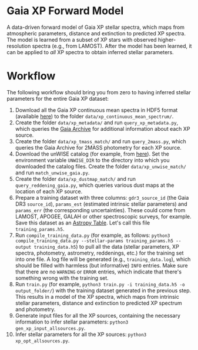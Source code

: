 Gaia XP Forward Model
=====================

A data-driven forward model of Gaia XP stellar spectra, which maps from atmospheric parameters, distance and extinction to predicted XP spectra. The model is learned from a subset of XP stars with observed higher-resolution spectra (e.g., from LAMOST). After the model has been learned, it can be applied to *all* XP spectra to obtain inferred stellar parameters.

Workflow
========

The following workflow should bring you from zero to having inferred stellar parameters for the entire Gaia XP dataset:

1. Download all the Gaia XP continuous mean spectra in HDF5 format (available [here](https://sdsc-users.flatironinstitute.org/~gaia/dr3/hdf5/XpContinuousMeanSpectrum/)) to the folder `data/xp_continuous_mean_spectrum/`.
2. Create the folder `data/xp_metadata/` and run `query_xp_metadata.py`, which queries the [Gaia Archive](https://gea.esac.esa.int/archive/) for additional information about each XP source.
3. Create the folder `data/xp_tmass_match/` and run `query_2mass.py`, which queries the Gaia Archive for 2MASS photometry for each XP source.
4. Download the unWISE catalog (for example, from [here](https://portal.nersc.gov/project/cosmo/data/unwise/neo6/unwise-catalog/cat/)). Set the environment variable `UNWISE_DIR` to the directory into which you downloaded the catalog files. Create the folder `data/xp_unwise_match/` and run `match_unwise_gaia.py`.
5. Create the folder `data/xp_dustmap_match/` and run `query_reddening_gaia.py`, which queries various dust maps at the location of each XP source.
6. Prepare a training dataset with three columns: `gdr3_source_id` (the Gaia DR3 `source_id`), `params_est` (estimated intrinsic stellar parameters) and `params_err` (the corresponding uncertainties). These could come from LAMOST, APOGEE, GALAH or other spectroscopic surveys, for example. Save this dataset as an [Astropy Table](https://docs.astropy.org/en/stable/table/index.html). Let's call this file `training_params.h5`.
7. Run `compile_training_data.py` (for example, as follows: `python3 compile_training_data.py --stellar-params training_params.h5 --output training_data.h5`) to pull all the data (stellar parameters, XP spectra, photometry, astrometry, reddenings, etc.) for the training set into one file. A log file will be generated (e.g., `training_data.log`), which should be filled with harmless (but informative) `INFO` entries. Make sure that there are no `WARNING` or `ERROR` entries, which indicate that there's something wrong with the training set.
8. Run `train.py` (for example, `python3 train.py -i training_data.h5 -o output_folder/`) with the training dataset generated in the previous step. This results in a model of the XP spectra, which maps from intrinsic stellar parameters, distance and extinction to predicted XP spectrum and photometry.
9. Generate input files for all the XP sources, containing the necessary information to infer stellar parameters: `python3 gen_xp_input_allsources.py`.
10. Infer stellar parameters for all the XP sources: `python3 xp_opt_allsources.py`.

